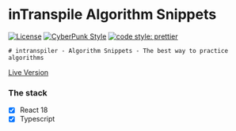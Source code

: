 # inTranspile Algorithm Snippets

[![License](https://img.shields.io/badge/license-MIT-blue.svg?style=flat-square)](https://github.com/inPhoenix/)
[![CyberPunk Style](https://img.shields.io/badge/theme-cyberpunk-%23553344.svg)](https://inphoenix.github.io/inPhoenix/)
[![code style: prettier](https://img.shields.io/badge/code_style-prettier-ff69b4.svg?style=flat-square)](https://github.com/prettier/prettier)

    # intranspiler - Algorithm Snippets - The best way to practice algorithms

[Live Version](https://inPhoenix.github.io/intranspiler)

### The stack

- [x] React 18
- [x] Typescript
